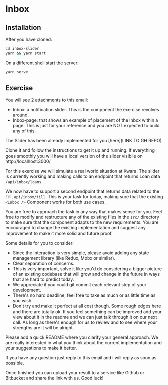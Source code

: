 # Inbox

## Installation

After you have cloned:

```sh
cd inbox-slider
yarn && yarn start
```

On a different shell start the server:

```sh
yarn serve
```

## Exercise

You will see 2 attachments to this email:

- Inbox: a notification slider. This is the component the exercise revolves around.
- Inbox-page: that shows an example of placement of the Inbox within a page. This is just for your reference and you are NOT expected to build any of this.

The Slider has been already implemented for you [here](LINK TO GH REPO).

Clone it and follow the instructions to get it up and running.
If everything goes smoothly you will have a local version of the slider visibile on http://localhost:3000/

For this exercise we will simulate a real world situation at Kwara.
The slider is currently working and making calls to an endpoint that returns Loan data `/api/inbox/loans`.

We now have to support a second endpoint that returns data related to the Till, `api/inbox/till`.
This is your task for today, making sure that the existing `<Inbox />` Component works for both use cases.

You are free to approach the task in any way that makes sense for you.
Feel free to modify and restructure any of the existing files in the `src/` directory to make sure that the component adapts to the new requirements.
You are encouraged to change the existing implementation and suggest any improvement to make it more solid and future proof.

Some details for you to consider:

- Since the interaction is very simple, please avoid adding any state management library (like Redux, Mobx or similar).
- Clear separation of concerns.
- This is very important, solve it like you'd do considering a bigger picture of an existing codebase that will grow and change in the future in ways that are hard to predict today.
- We appreciate if you could git commit each relevant step of your development.
- There's no hard deadline, feel free to take as much or as little time as you wish.
- Don't try and make it perfect at all cost though. Some rough edges here and there are totally ok. If you feel something can be improved add your view about it in the readme and we can just talk through it on our next call. As long as there's enough for us to review and to see where your strengths are it will be alright.

Please add a quick README where you clarify your general approach. We are really interested in what you think about the current implementation and your suggestions to make it better.

If you have any question just reply to this email and i will reply as soon as possible.

Once finished you can upload your result to a service like Github or Bitbucket and share the link with us.
Good luck!
